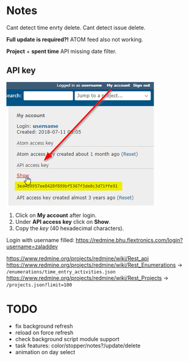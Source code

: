 Notes
=====

Cant detect time enrty delete.
Cant detect issue delete.

**Full update is required?!** ATOM feed also not working.

**Project** + **spent time** API missing date filter.

API key
-------

![key](API-key.png)
1. Click on **My account** after login.
2. Under **API access key** click on **Show**.
3. Copy the *key* (40 hexadecimal characters).

Login with username filled: https://redmine.bhu.flextronics.com/login?username=zaladdev

https://www.redmine.org/projects/redmine/wiki/Rest_api
https://www.redmine.org/projects/redmine/wiki/Rest_Enumerations -> `/enumerations/time_entry_activities.json`
https://www.redmine.org/projects/redmine/wiki/Rest_Projects -> `/projects.json?limit=100`

TODO
====
* fix background refresh
* reload on force refresh
* check background script module support
* task features: color/stopper/notes?/update/delete
* animation on day select
